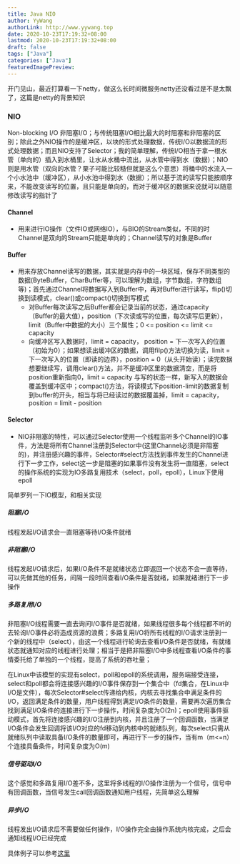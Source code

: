 ```yaml
---
title: Java NIO
author: YyWang
authorLink: http://www.yywang.top
date: 2020-10-23T17:19:32+08:00
lastmod: 2020-10-23T17:19:32+08:00
draft: false
tags: ["Java"]
categories: ["Java"]
featuredImagePreview: 
---
```


开门见山，最近打算看一下netty，做这么长时间微服务netty还没看过是不是太飘了，这篇是netty的背景知识

### NIO

Non-blocking I/O 非阻塞I/O；与传统阻塞I/O相比最大的时阻塞和非阻塞的区别；除此之外NIO操作的是缓冲区，以块的形式处理数据，传统I/O以数据流的形式处理数据；而且NIO支持了Selector；我的简单理解，传统I/O相当于拿一根水管（单向的）插入到水桶里，让水从水桶中流出，从水管中得到水（数据）；NIO则是用水管（双向的水管？栗子可能比较糙但就是这么个意思）将桶中的水流入一个小水池中（缓冲区），从小水池中得到水（数据）；所以基于流的读写只能按顺序来，不能改变读写的位置，且只能是单向的，而对于缓冲区的数据来说就可以随意修改读写的指针了

#### Channel
	
* 用来进行IO操作（文件IO或网络IO），与BIO的Stream类似，不同的时Channel是双向的Stream只能是单向的；Channel读写的对象是Buffer

#### Buffer
	
* 用来存放Channel读写的数据，其实就是内存中的一块区域，保存不同类型的数据(ByteBuffer，CharBuffer等，可以理解为数组，字节数组，字符数组等)；首先通过Channel将数据写入到Buffer中，再对Buffer进行读写，flip()切换到读模式，clear()或compact()切换到写模式
	* 对Buffer每次读写之后Buffer都会记录当前的状态，通过capacity（Buffer的最大值），position（下次读或写的位置，每次读写后更新），limit（Buffer中数据的大小）三个属性；0 <= position <= limit <= capacity
	* 向缓冲区写入数据时，limit = capacity， position = 下一次写入的位置（初始为0）；如果想读出缓冲区的数据，调用filp()方法切换为读，limit = 下一次写入的位置（即读的边界），position = 0（从头开始读）；读完数据想要继续写，调用clear()方法，并不是缓冲区里的数据清空，而是将position重新指向0，limit = capacity 与写的状态一样，新写入的数据会覆盖到缓冲区中；compact()方法，将读模式下position-limit的数据复制到buffer的开头，相当与将已经读过的数据覆盖掉，limit = capacity，position = limit - position

#### Selector
  * NIO非阻塞的特性，可以通过Selector使用一个线程监听多个Channel的IO事件，方法是将所有Channel注册到Selector中(这里Channel必须是非阻塞的)，并注册感兴趣的事件，Selector#select方法找到事件发生的Channel进行下一步工作，select这一步是阻塞的如果事件没有发生将一直阻塞，select的操作系统的实现为IO多路复用技术（select，poll，epoll），Linux下使用epoll

简单罗列一下IO模型，和相关实现

##### 阻塞I/O
线程发起I/O请求会一直阻塞等待I/O条件就绪
##### 非阻塞I/O
线程发起I/O请求后，如果I/O条件不是就绪状态立即返回一个状态不会一直等待，可以先做其他的任务，间隔一段时间查看I/O条件是否就绪，如果就绪进行下一步操作
##### 多路复用I/O
非阻塞I/O线程需要一直去询问I/O事件是否就绪，如果线程很多每个线程都不听的去轮询I/O事件必将造成资源的浪费；多路复用I/O将所有线程的I/O请求注册到一个新的线程中（select），由这一个线程进行轮询去查看I/O条件是否就绪，有就绪状态就通知对应的线程进行处理；相当于是把非阻塞I/O中多线程查看I/O条件的事情委托给了单独的一个线程，提高了系统的吞吐量；

在Linux中该模型的实现有select，poll和epoll的系统调用，服务端接受连接，select和poll都会将连接感兴趣的I/O事件保存到一个集合中（fd集合，在Linux中I/O是文件），每次Selector#select传递给内核，内核去寻找集合中满足条件的I/O，返回满足条件的数量，用户线程得到满足I/O条件的数量，需要再次遍历集合找到满足I/O条件的连接进行下一步操作，时间复杂度为O(2n)；epoll使用事件驱动模式，首先将连接感兴趣的I/O注册到内核，并且注册了一个回调函数，当满足I/O条件会发生回调将该I/O对应的fd移动到内核中的就绪队列，每次select只需从就绪队列中读取具备I/O条件的数量即可，再进行下一步的操作，当有m（m<=n）个连接具备条件，时间复杂度为O(m)

##### 信号驱动I/O
这个感觉和多路复用I/O差不多，这里将多线程的I/O操作注册为一个信号，信号中有回调函数，当信号发生call回调函数通知用户线程，先简单这么理解
##### 异步I/O
线程发出I/O请求后不需要做任何操作，I/O操作完全由操作系统内核完成，之后会通知线程I/O已经完成

具体例子可以参考[这里](https://segmentfault.com/a/1190000006824091)
